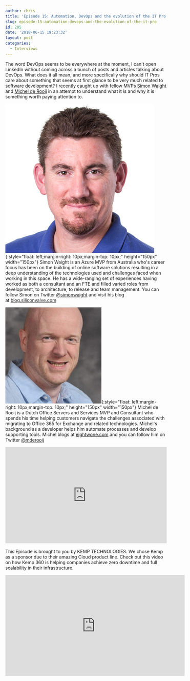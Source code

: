 ```yaml
---
author: chris
title: 'Episode 15: Automation, DevOps and the evolution of the IT Pro'
slug: episode-15-automation-devops-and-the-evolution-of-the-it-pro
id: 205
date: '2018-06-15 19:23:32'
layout: post
categories:
  - Interviews
---
```


The word DevOps seems to be everywhere at the moment, I can't open LinkedIn without coming across a bunch of posts and articles talking about DevOps. What does it all mean, and more specifically why should IT Pros care about something that seems at first glance to be very much related to software development? I recently caught up with fellow MVPs [Simon Waight](https://blog.siliconvalve.com) and [Michel de Rooij](https://eightwone.com) in an attempt to understand what it is and why it is something worth paying attention to.

![Simon](/images/uploads/2018/06/simon.jpg){:style="float: left;margin-right: 10px;margin-top: 10px;" height="150px" width="150px"} Simon Waight is an Azure MVP from Australia who's career focus has been on the building of online software solutions resulting in a deep understanding of the technologies used and challenges faced when working in this space. He has a wide-ranging set of experiences having worked as both a consultant and an FTE and filled varied roles from development, to architecture, to release and team management. You can follow Simon on Twitter [@simonwaight](https://twitter.com/simonwaight) and visit his blog at [blog.siliconvalve.com](https://blog.siliconvalve.com)  

![Michel](/images/uploads/2018/06/michel.jpg){:style="float: left;margin-right: 10px;margin-top: 10px;" height="150px" width="150px"} Michel de Rooij is a Dutch Office Servers and Services MVP and Consultant who spends his time helping customers navigate the challenges associated with migrating to Office 365 for Exchange and related technologies. Michel's background as a developer helps him automate processes and develop supporting tools. Michel blogs at [eightwone.com](https://eightwone.com) and you can follow him on Twitter [@mderooij](https://twitter.com/mderooij)

 <p><iframe width="100%" height="300" scrolling="no" frameborder="no" allow="autoplay" src="https://w.soundcloud.com/player/?url=https%3A//api.soundcloud.com/tracks/458862126&color=%23ff5500&auto_play=false&hide_related=false&show_comments=true&show_user=true&show_reposts=false&show_teaser=true&visual=true"></iframe></p>

 This Episode is brought to you by KEMP TECHNOLOGIES. We chose Kemp as a sponsor due to their amazing Cloud product line. Check out this video on how Kemp 360 is helping companies achieve zero downtime and full scalability in their infrastructure.
 <p><iframe width="560" height="315" src="https://www.youtube.com/embed/dVvHokor9wc" frameborder="0" allow="accelerometer; autoplay; encrypted-media; gyroscope; picture-in-picture" allowfullscreen></iframe></p>
